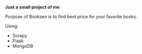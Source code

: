 **Just a small project of me**  

Purpose of Bookzen is to find best price for your favorite books.  

Using:  
- Scrapy  
- Flask  
- MongoDB  
